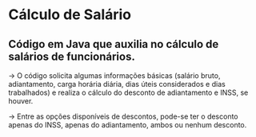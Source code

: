 <h1>Cálculo de Salário</h1>
<h2>Código em Java que auxilia no cálculo de salários de funcionários.</h2>

<p> -> O código solicita algumas informações básicas (salário bruto, adiantamento, carga horária diária, dias úteis considerados e dias trabalhados) e realiza o cálculo do desconto de adiantamento e INSS, se houver.</p>

<p> -> Entre as opções disponíveis de descontos, pode-se ter o desconto apenas do INSS, apenas do adiantamento, ambos ou nenhum desconto.</p>
